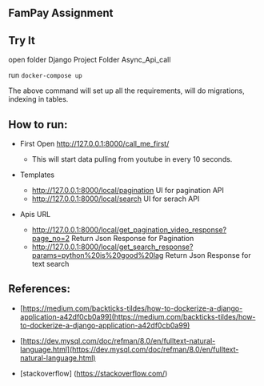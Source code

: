 FamPay Assignment
---


Try It
---

open folder Django Project Folder Async_Api_call

run `docker-compose up`

The above command will set up all the requirements, will do migrations, indexing in tables.



How to run:
---

- First Open http://127.0.0.1:8000/call_me_first/
	- This will start data pulling from youtube in every 10 seconds.


- Templates
	- http://127.0.0.1:8000/local/pagination   UI for pagination API
	- http://127.0.0.1:8000/local/search       UI for serach API


- Apis URL
	- http://127.0.0.1:8000/local/get_pagination_video_response?page_no=2 Return Json Response for Pagination
	- http://127.0.0.1:8000/local/get_search_response?params=python%20is%20good%20lag Return Json Response for text search


References:
---

- [https://medium.com/backticks-tildes/how-to-dockerize-a-django-application-a42df0cb0a99](https://medium.com/backticks-tildes/how-to-dockerize-a-django-application-a42df0cb0a99)

- [https://dev.mysql.com/doc/refman/8.0/en/fulltext-natural-language.html](https://dev.mysql.com/doc/refman/8.0/en/fulltext-natural-language.html)

- [stackoverflow] (https://stackoverflow.com/)



